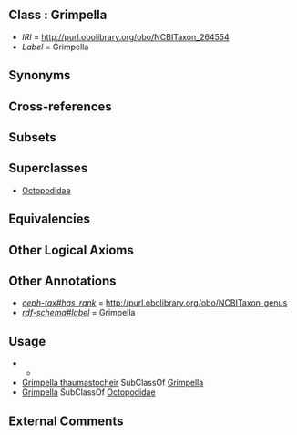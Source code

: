 
## Class : Grimpella

 * *IRI* = http://purl.obolibrary.org/obo/NCBITaxon_264554
 * *Label* = Grimpella

## Synonyms


## Cross-references


## Subsets


## Superclasses

 * [Octopodidae](../../NCBITaxon/47/NCBITaxon_6647.md)

## Equivalencies


## Other Logical Axioms


## Other Annotations

 * *[ceph-tax#has_rank](../../ceph-tax#has/nk/ceph-tax#has_rank.md)* = http://purl.obolibrary.org/obo/NCBITaxon_genus
 * *[rdf-schema#label](../../el/rdf-schema#label.md)* = Grimpella

## Usage

 * -
 * [Grimpella thaumastocheir](../../NCBITaxon/55/NCBITaxon_264555.md) SubClassOf [Grimpella](../../NCBITaxon/54/NCBITaxon_264554.md)
 * [Grimpella](../../NCBITaxon/54/NCBITaxon_264554.md) SubClassOf [Octopodidae](../../NCBITaxon/47/NCBITaxon_6647.md)

## External Comments

